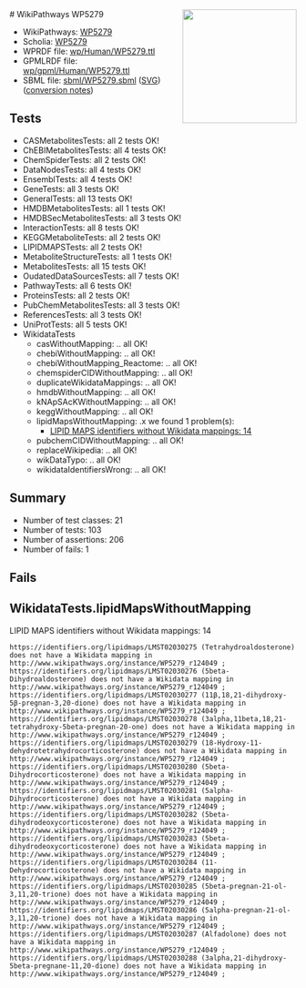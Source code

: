 <img style="float: right; width: 200px" src="../logo.png" />
# WikiPathways WP5279

* WikiPathways: [WP5279](https://identifiers.org/wikipathways:WP5279)
* Scholia: [WP5279](https://scholia.toolforge.org/wikipathways/WP5279)
* WPRDF file: [wp/Human/WP5279.ttl](../wp/Human/WP5279.ttl)
* GPMLRDF file: [wp/gpml/Human/WP5279.ttl](../wp/gpml/Human/WP5279.ttl)
* SBML file: [sbml/WP5279.sbml](../sbml/WP5279.sbml) ([SVG](../sbml/WP5279.svg)) ([conversion notes](../sbml/WP5279.txt))

## Tests
* CASMetabolitesTests: all 2 tests OK!
* ChEBIMetabolitesTests: all 4 tests OK!
* ChemSpiderTests: all 2 tests OK!
* DataNodesTests: all 4 tests OK!
* EnsemblTests: all 4 tests OK!
* GeneTests: all 3 tests OK!
* GeneralTests: all 13 tests OK!
* HMDBMetabolitesTests: all 1 tests OK!
* HMDBSecMetabolitesTests: all 3 tests OK!
* InteractionTests: all 8 tests OK!
* KEGGMetaboliteTests: all 2 tests OK!
* LIPIDMAPSTests: all 2 tests OK!
* MetaboliteStructureTests: all 1 tests OK!
* MetabolitesTests: all 15 tests OK!
* OudatedDataSourcesTests: all 7 tests OK!
* PathwayTests: all 6 tests OK!
* ProteinsTests: all 2 tests OK!
* PubChemMetabolitesTests: all 3 tests OK!
* ReferencesTests: all 3 tests OK!
* UniProtTests: all 5 tests OK!
* WikidataTests
    * casWithoutMapping: .. all OK!
    * chebiWithoutMapping: .. all OK!
    * chebiWithoutMapping_Reactome: .. all OK!
    * chemspiderCIDWithoutMapping: .. all OK!
    * duplicateWikidataMappings: .. all OK!
    * hmdbWithoutMapping: .. all OK!
    * kNApSAcKWithoutMapping: .. all OK!
    * keggWithoutMapping: .. all OK!
    * lipidMapsWithoutMapping: .x we found 1 problem(s):
        * [LIPID MAPS identifiers without Wikidata mappings: 14](#41c16d13)
    * pubchemCIDWithoutMapping: .. all OK!
    * replaceWikipedia: .. all OK!
    * wikDataTypo: .. all OK!
    * wikidataIdentifiersWrong: .. all OK!


## Summary

* Number of test classes: 21
* Number of tests: 103
* Number of assertions: 206
* Number of fails: 1

## Fails

<a name="41c16d13" />

## WikidataTests.lipidMapsWithoutMapping

LIPID MAPS identifiers without Wikidata mappings: 14
```
https://identifiers.org/lipidmaps/LMST02030275 (Tetrahydroaldosterone) does not have a Wikidata mapping in http://www.wikipathways.org/instance/WP5279_r124049 ; 
https://identifiers.org/lipidmaps/LMST02030276 (5beta-Dihydroaldosterone) does not have a Wikidata mapping in http://www.wikipathways.org/instance/WP5279_r124049 ; 
https://identifiers.org/lipidmaps/LMST02030277 (11β,18,21-dihydroxy-5β-pregnan-3,20-dione) does not have a Wikidata mapping in http://www.wikipathways.org/instance/WP5279_r124049 ; 
https://identifiers.org/lipidmaps/LMST02030278 (3alpha,11beta,18,21-tetrahydroxy-5beta-pregnan-20-one) does not have a Wikidata mapping in http://www.wikipathways.org/instance/WP5279_r124049 ; 
https://identifiers.org/lipidmaps/LMST02030279 (18-Hydroxy-11-dehydrotetrahydrocorticosterone) does not have a Wikidata mapping in http://www.wikipathways.org/instance/WP5279_r124049 ; 
https://identifiers.org/lipidmaps/LMST02030280 (5beta-Dihydrocorticosterone) does not have a Wikidata mapping in http://www.wikipathways.org/instance/WP5279_r124049 ; 
https://identifiers.org/lipidmaps/LMST02030281 (5alpha-Dihydrocorticosterone) does not have a Wikidata mapping in http://www.wikipathways.org/instance/WP5279_r124049 ; 
https://identifiers.org/lipidmaps/LMST02030282 (5beta-dihydrodeoxycorticosterone) does not have a Wikidata mapping in http://www.wikipathways.org/instance/WP5279_r124049 ; 
https://identifiers.org/lipidmaps/LMST02030283 (5beta-dihydrodeoxycorticosterone) does not have a Wikidata mapping in http://www.wikipathways.org/instance/WP5279_r124049 ; 
https://identifiers.org/lipidmaps/LMST02030284 (11-Dehydrocorticosterone) does not have a Wikidata mapping in http://www.wikipathways.org/instance/WP5279_r124049 ; 
https://identifiers.org/lipidmaps/LMST02030285 (5beta-pregnan-21-ol-3,11,20-trione) does not have a Wikidata mapping in http://www.wikipathways.org/instance/WP5279_r124049 ; 
https://identifiers.org/lipidmaps/LMST02030286 (5alpha-pregnan-21-ol-3,11,20-trione) does not have a Wikidata mapping in http://www.wikipathways.org/instance/WP5279_r124049 ; 
https://identifiers.org/lipidmaps/LMST02030287 (Alfadolone) does not have a Wikidata mapping in http://www.wikipathways.org/instance/WP5279_r124049 ; 
https://identifiers.org/lipidmaps/LMST02030288 (3alpha,21-dihydroxy-5beta-pregnane-11,20-dione) does not have a Wikidata mapping in http://www.wikipathways.org/instance/WP5279_r124049 ; 
```

